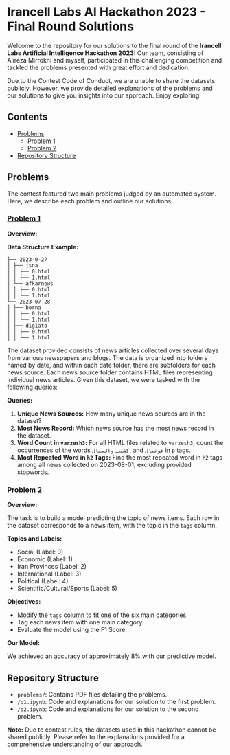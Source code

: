 # Irancell Labs AI Hackathon 2023 - Final Round Solutions

Welcome to the repository for our solutions to the final round of the **Irancell Labs Artificial Intelligence Hackathon 2023**! Our team, consisting of Alireza Mirrokni and myself, participated in this challenging competition and tackled the problems presented with great effort and dedication.

Due to the Contest Code of Conduct, we are unable to share the datasets publicly. However, we provide detailed explanations of the problems and our solutions to give you insights into our approach. Enjoy exploring!

## Contents

- [Problems](#problems)
  - [Problem 1](#problem-1)
  - [Problem 2](#problem-2)
- [Repository Structure](#repository-structure)

## Problems

The contest featured two main problems judged by an automated system. Here, we describe each problem and outline our solutions.

### [Problem 1](problems/شغل_جدید.pdf)

**Overview:**

**Data Structure Example:**
```
├── 2023-0-27 
│ ├── isna 
│ │ ├── 0.html
│ │ └── 1.html
│ └── afkarnews
│ │ ├── 0.html
│ │ └── 1.html
└── 2023-07-28
│ ├── borna
│ │ ├── 0.html
│ │ └── 1.html
│ ├── digiato
│ │ ├── 0.html
│ │ └── 1.html
```

The dataset provided consists of news articles collected over several days from various newspapers and blogs. The data is organized into folders named by date, and within each date folder, there are subfolders for each news source. Each news source folder contains HTML files representing individual news articles. Given this dataset, we were tasked with the following queries:

**Queries:**

1. **Unique News Sources:** How many unique news sources are in the dataset?
2. **Most News Record:** Which news source has the most news record in the dataset.
3. **Word Count in `varzesh3`:** For all HTML files related to `varzesh3`, count the occurrences of the words `کشتی`, `والیبال`, and `فوتبال` in `p` tags.
4. **Most Repeated Word in `h2` Tags:** Find the most repeated word in `h2` tags among all news collected on 2023-08-01, excluding provided stopwords.

### [Problem 2](problems/دسته_بندی.pdf)

**Overview:**

The task is to build a model predicting the topic of news items. Each row in the dataset corresponds to a news item, with the topic in the `tags` column. 

**Topics and Labels:**

- Social (Label: 0)
- Economic (Label: 1)
- Iran Provinces (Label: 2)
- International (Label: 3)
- Political (Label: 4)
- Scientific/Cultural/Sports (Label: 5)

**Objectives:**

- Modify the `tags` column to fit one of the six main categories.
- Tag each news item with one main category.
- Evaluate the model using the F1 Score.

**Our Model:**

We achieved an accuracy of approximately 8% with our predictive model.

## Repository Structure

- `problems/`: Contains PDF files detailing the problems.
- `/q1.ipynb`: Code and explanations for our solution to the first problem.
- `/q2.ipynb`: Code and explanations for our solution to the second problem.

**Note:** Due to contest rules, the datasets used in this hackathon cannot be shared publicly. Please refer to the explanations provided for a comprehensive understanding of our approach.
